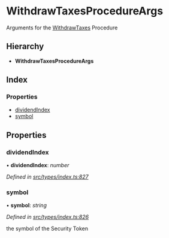 # WithdrawTaxesProcedureArgs

Arguments for the [WithdrawTaxes]() Procedure

## Hierarchy

* **WithdrawTaxesProcedureArgs**

## Index

### Properties

* [dividendIndex]()
* [symbol]()

## Properties

### dividendIndex

• **dividendIndex**: _number_

_Defined in_ [_src/types/index.ts:827_](https://github.com/PolymathNetwork/polymath-sdk/blob/550676f/src/types/index.ts#L827)

### symbol

• **symbol**: _string_

_Defined in_ [_src/types/index.ts:826_](https://github.com/PolymathNetwork/polymath-sdk/blob/550676f/src/types/index.ts#L826)

the symbol of the Security Token


